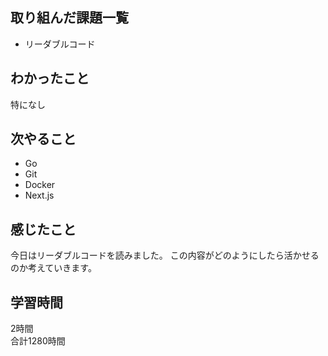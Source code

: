 ## 取り組んだ課題一覧
- リーダブルコード

## わかったこと
特になし

## 次やること
- Go
- Git
- Docker
- Next.js

## 感じたこと
今日はリーダブルコードを読みました。
この内容がどのようにしたら活かせるのか考えていきます。

## 学習時間
2時間<br />
合計1280時間
